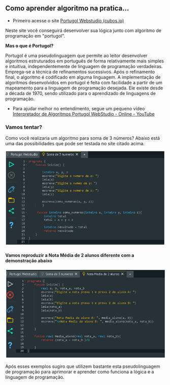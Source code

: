 ## Como aprender algoritmo na pratica...

- Primeiro acesse o site [Portugol Webstudio (cubos.io)](https://portugol-webstudio.cubos.io/ide)

Neste site você conseguirá desenvolver sua lógica junto com algoritmo de programação em "portugol".

**Mas o que é Portugol?**

Portugol é uma pseudolinguagem que permite ao leitor desenvolver algoritmos estruturados em português de forma relativamente mais simples e intuitiva, independentemente de linguagem de programação verdadeiras. Emprega-se a técnica de refinamentos sucessivos. Após o refinamento final, o algoritmo é codificado em alguma linguagem. A implementação de algoritmos desenvolvidos em portugol é feita com facilidade a partir de um mapeamento para a linguagem de programação desejada. Ele existe desde a década de 1970, sendo utilizado para o aprendizado de linguagens de programação.

-  Para ajudar melhor no entendimento, segue um pequeno vídeo [Interpretador de Algoritmos Portugol WebStudio - Online - YouTube](https://www.youtube.com/watch?v=86PrsRPby1k)

### Vamos tentar?

Como você realizaria um algoritmo para soma de 3 números? Abaixo está uma das possibilidades que pode ser testada no site citado acima.

<img src="img/soma_3_numeros.PNG">

#### Vamos reproduzir a Nota Média de 2 alunos diferente com a demonstração abaixo

<img src="img/Nota_Media2a.PNG">

Após esses exemplos sugiro que utilizem bastante esta pseudolinguagem de programação para aprimorar e aprender como funciona a lógica e a linguagem de programação.